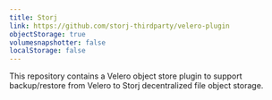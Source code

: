 ```yaml
---
title: Storj
link: https://github.com/storj-thirdparty/velero-plugin
objectStorage: true
volumesnapshotter: false
localStorage: false
---
```

This repository contains a Velero object store plugin to support backup/restore from Velero to Storj decentralized file object storage.
